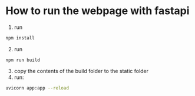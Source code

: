 # How to run the webpage with fastapi
1. run 
```bash
npm install
```
2. run 
```
npm run build
```
3. copy the contents of the build folder to the static folder
4. run:
```bash
uvicorn app:app --reload
```
